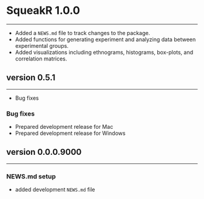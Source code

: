 # SqueakR 1.0.0

---

* Added a `NEWS.md` file to track changes to the package.
* Added functions for generating experiment and analyzing data between experimental groups.
* Added visualizations including ethnograms, histograms, box-plots, and correlation matrices.

## version 0.5.1

---

* Bug fixes

### Bug fixes

- Prepared development release for Mac
- Prepared development release for Windows


## version 0.0.0.9000

---

### NEWS.md setup

- added development `NEWS.md` file
